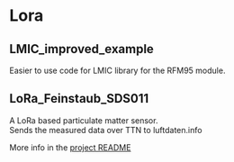 # Lora

## LMIC_improved_example
Easier to use code for LMIC library for the RFM95 module.

## LoRa_Feinstaub_SDS011
A LoRa based particulate matter sensor.  
Sends the measured data over TTN to luftdaten.info

More info in the [project README](LoRa_Feinstaub_SDS011/README.md)